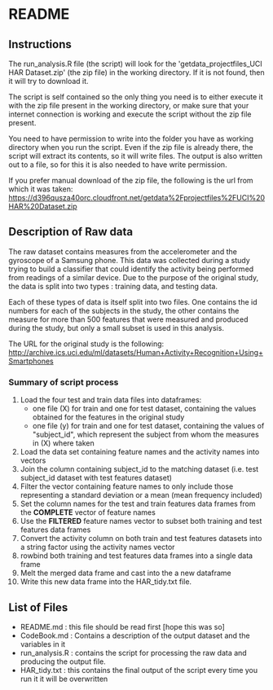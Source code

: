 # README 
## Instructions

The run\_analysis.R file (the script) will look for the 'getdata\_projectfiles\_UCI HAR Dataset.zip' (the zip file) in the working directory. If it is not found, then it will try to download it. 

The script is self contained so the only thing you need is to either execute it with the zip file present in the working directory, or make sure that your internet connection is working and execute the script without the zip file present.

You need to have permission to write into the folder you have as working directory when you run the script.
Even if the zip file is already there, the script will extract its contents, so it will write files.
The output is also written out to a file, so for this it is also needed to have write permission.

If you prefer manual download of the zip file, the following is the url from which it was taken:
https://d396qusza40orc.cloudfront.net/getdata%2Fprojectfiles%2FUCI%20HAR%20Dataset.zip

## Description of Raw data

The raw dataset contains measures from the accelerometer and the gyroscope of a Samsung phone. This data was collected during a study trying to build a classifier that could identify the activity being performed from readings of a similar device.
Due to the purpose of the original study, the data is split into two types : training data, and testing data.

Each of these types  of data is itself split into two files. One contains the id numbers for each of the subjects in the study, the other contains the measure for more than 500 features that were measured and produced during the study, but only a small subset is used in this analysis.


The URL for the original study is the following:
http://archive.ics.uci.edu/ml/datasets/Human+Activity+Recognition+Using+Smartphones

### Summary of script process

1. Load the four test and train data files into dataframes:
    + one file (X) for train and one for test dataset, containing the values obtained for the features in the original study
    + one file (y) for train and one for test dataset, containing the values of "subject\_id", which represent the subject from whom the measures in (X) where taken
2. Load the data set containing feature names and the activity names into vectors
3. Join the column containing subject\_id to the matching dataset (i.e. test subject\_id dataset with test features dataset)
4. Filter the vector containing feature names to only include those representing a standard deviation or a mean (mean frequency included)
5. Set the column names for the test and train features data frames from the **COMPLETE** vector of feature names
6. Use the **FILTERED** feature names vector to subset both training and test features data frames
7. Convert the activity column on both train and test features datasets into a string factor using the activity names vector
8. rowbind both training and test features data frames into a single data frame
9. Melt the merged data frame and cast into the a new dataframe
10. Write this new data frame into the HAR\_tidy.txt file.

## List of Files
+ README.md  : this file should be read first [hope this was so]
+ CodeBook.md : Contains a description of the output dataset and the variables in it
+ run\_analysis.R : contains the script for processing the raw data and producing the output file.
+ HAR\_tidy.txt : this contains the final output of the script every time you run it it will be overwritten